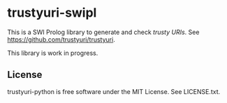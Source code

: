 trustyuri-swipl
===============

This is a SWI Prolog library to generate and check _trusty URIs_.
See https://github.com/trustyuri/trustyuri.

This library is work in progress.


License
-------

trustyuri-python is free software under the MIT License. See LICENSE.txt.
